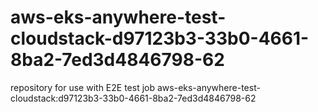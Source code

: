 # aws-eks-anywhere-test-cloudstack-d97123b3-33b0-4661-8ba2-7ed3d4846798-62
repository for use with E2E test job aws-eks-anywhere-test-cloudstack:d97123b3-33b0-4661-8ba2-7ed3d4846798-62
